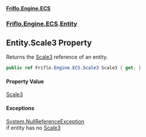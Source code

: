 #### [Friflo.Engine.ECS](index.md 'index')
### [Friflo.Engine.ECS](Friflo.Engine.ECS.md 'Friflo.Engine.ECS').[Entity](Entity.md 'Friflo.Engine.ECS.Entity')

## Entity.Scale3 Property

Returns the [Scale3](Scale3.md 'Friflo.Engine.ECS.Scale3') reference of an entity.

```csharp
public ref Friflo.Engine.ECS.Scale3 Scale3 { get; }
```

#### Property Value
[Scale3](Scale3.md 'Friflo.Engine.ECS.Scale3')

#### Exceptions

[System.NullReferenceException](https://docs.microsoft.com/en-us/dotnet/api/System.NullReferenceException 'System.NullReferenceException')  
if entity has no [Scale3](Entity.Scale3.md 'Friflo.Engine.ECS.Entity.Scale3')